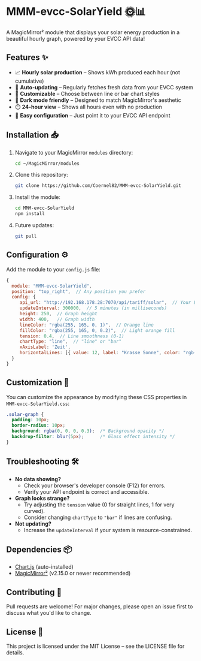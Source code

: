 # MMM-evcc-SolarYield 🌞📊

A MagicMirror² module that displays your solar energy production in a beautiful hourly graph, powered by your EVCC API data!

## Features ✨

- 📈 **Hourly solar production** – Shows kWh produced each hour (not cumulative)
- 🔄 **Auto-updating** – Regularly fetches fresh data from your EVCC system
- 🎨 **Customizable** – Choose between line or bar chart styles
- 🌙 **Dark mode friendly** – Designed to match MagicMirror's aesthetic
- ⏱️ **24-hour view** – Shows all hours even with no production
- 🔧 **Easy configuration** – Just point it to your EVCC API endpoint

## Installation 📥

1. Navigate to your MagicMirror `modules` directory:
    ```bash
    cd ~/MagicMirror/modules
    ```
2. Clone this repository:
    ```bash
    git clone https://github.com/Coernel82/MMM-evcc-SolarYield.git
    ```
3. Install the module:
    ```bash
    cd MMM-evcc-SolarYield
    npm install
    ```

4. Future updates:
   ```bash
   git pull
   ```

## Configuration ⚙️

Add the module to your `config.js` file:
```javascript
{
  module: "MMM-evcc-SolarYield",
  position: "top_right",  // Any position you prefer
  config: {
     api_url: "http://192.168.178.28:7070/api/tariff/solar",  // Your EVCC API endpoint
     updateInterval: 300000,  // 5 minutes (in milliseconds)
     height: 250,  // Graph height
     width: 400,   // Graph width
     lineColor: "rgba(255, 165, 0, 1)",  // Orange line
     fillColor: "rgba(255, 165, 0, 0.2)",  // Light orange fill
     tension: 0.4,  // Line smoothness (0-1)
     chartType: "line",  // "line" or "bar"
     xAxisLabel: 'Zeit',
     horizontalLines: [{ value: 12, label: "Krasse Sonne", color: "rgb(255, 248, 146)" }, { value: 4, label: "Wolkiger Wintertag", color: "rgba(20, 119, 150, 0.69)" }],
  }
}
```

## Customization 🎨

You can customize the appearance by modifying these CSS properties in `MMM-evcc-SolarYield.css`:
```css
.solar-graph {
  padding: 10px;
  border-radius: 10px;
  background: rgba(0, 0, 0, 0.3);  /* Background opacity */
  backdrop-filter: blur(5px);      /* Glass effect intensity */
}
```

## Troubleshooting 🛠️

- **No data showing?**
  - Check your browser's developer console (F12) for errors.
  - Verify your API endpoint is correct and accessible.
- **Graph looks strange?**
  - Try adjusting the `tension` value (0 for straight lines, 1 for very curved).
  - Consider changing `chartType` to `"bar"` if lines are confusing.
- **Not updating?**
  - Increase the `updateInterval` if your system is resource-constrained.

## Dependencies 📦

- [Chart.js](https://www.chartjs.org/) (auto-installed)
- [MagicMirror²](https://magicmirror.builders/) (v2.15.0 or newer recommended)

## Contributing 🤝

Pull requests are welcome! For major changes, please open an issue first to discuss what you'd like to change.

## License 📄

This project is licensed under the MIT License – see the LICENSE file for details.